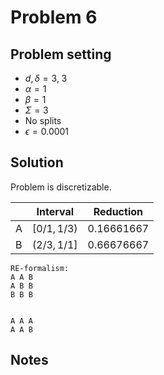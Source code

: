 # Problem 6

## Problem setting
- $d, \delta = 3, \; 3$
- $\alpha=1$
- $\beta=1$
- $\Sigma=3$
- No splits
- $\epsilon = 0.0001$

## Solution
Problem is discretizable.

$\;$| Interval | Reduction
----|---------|---------
A | $[0/1, 1/3)$ | $0.16661667$
B | $(2/3, 1/1]$ | $0.66676667$



```
RE-formalism:
A A B
A B B
B B B


A A A
A A B
```

## Notes
